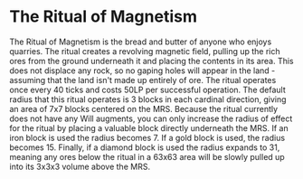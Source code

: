 # The Ritual of Magnetism

The Ritual of Magnetism is the bread and butter of anyone who enjoys quarries. The ritual creates a revolving magnetic field, pulling up the rich ores from the ground underneath it and placing the contents in its area. This does not displace any rock, so no gaping holes will appear in the land - assuming that the land isn't made up entirely of ore. The ritual operates once every 40 ticks and costs 50LP per successful operation.
The default radius that this ritual operates is 3 blocks in each cardinal direction, giving an area of 7x7 blocks centered on the MRS. Because the ritual currently does not have any Will augments, you can only increase the radius of effect for the ritual by placing a valuable block directly underneath the MRS. If an iron block is used the radius becomes 7. If a gold block is used, the radius becomes 15. Finally, if a diamond block is used the radius expands to 31, meaning any ores below the ritual in a 63x63 area will be slowly pulled up into its 3x3x3 volume above the MRS.
